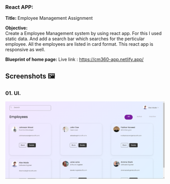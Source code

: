 ### React APP:

**Title:** Employee Management Assignment

**Objective:**  
Create a Employee Management system by using react app. For this I used static data. And add a search bar which searches for the perticular employee. All the employees are listed in card format. This react app is responsive as well.

**Blueprint of home page:**
Live link : https://cm360-app.netlify.app/

## Screenshots 🖼️

### 01. UI.

![Screenshot 1](<public/Screenshot 2024-11-02 132001.png>)
